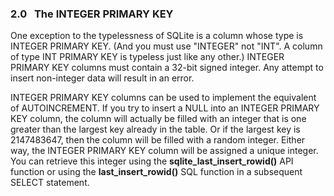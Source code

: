 ### 2\.0   The INTEGER PRIMARY KEY



One exception to the typelessness of SQLite is a column whose type
is INTEGER PRIMARY KEY. (And you must use "INTEGER" not "INT".
A column of type INT PRIMARY KEY is typeless just like any other.)
INTEGER PRIMARY KEY columns must contain a 32\-bit signed integer. Any
attempt to insert non\-integer data will result in an error.




INTEGER PRIMARY KEY columns can be used to implement the equivalent
of AUTOINCREMENT. If you try to insert a NULL into an INTEGER PRIMARY
KEY column, the column will actually be filled with an integer that is
one greater than the largest key already in the table. Or if the
largest key is 2147483647, then the column will be filled with a
random integer. Either way, the INTEGER PRIMARY KEY column will be
assigned a unique integer. You can retrieve this integer using
the **sqlite\_last\_insert\_rowid()** API function or using the
**last\_insert\_rowid()** SQL function in a subsequent SELECT statement.



